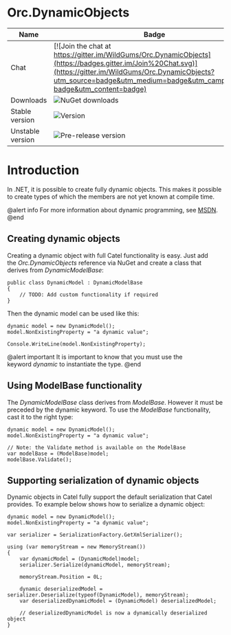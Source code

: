 Orc.DynamicObjects
==================

Name|Badge
---|---
Chat|[![Join the chat at https://gitter.im/WildGums/Orc.DynamicObjects](https://badges.gitter.im/Join%20Chat.svg)](https://gitter.im/WildGums/Orc.DynamicObjects?utm_source=badge&utm_medium=badge&utm_campaign=pr-badge&utm_content=badge)
Downloads|![NuGet downloads](https://img.shields.io/nuget/dt/orc.dynamicobjects.svg)
Stable version|![Version](https://img.shields.io/nuget/v/orc.dynamicobjects.svg)
Unstable version|![Pre-release version](https://img.shields.io/nuget/vpre/orc.dynamicobjects.svg)

# Introduction

In .NET, it is possible to create fully dynamic objects. This makes it possible to create types of which the members are not yet known at compile time. 

@alert info
For more information about dynamic programming, see [MSDN](http://msdn.microsoft.com/en-us/vstudio/ff800651.aspx).
@end

## Creating dynamic objects

Creating a dynamic object with full Catel functionality is easy. Just add the *Orc.DynamicObjects* reference via NuGet and create a class that derives from *DynamicModelBase*:

	public class DynamicModel : DynamicModelBase
	{
	    // TODO: Add custom functionality if required
	}

Then the dynamic model can be used like this:

	dynamic model = new DynamicModel();
	model.NonExistingProperty = "a dynamic value";
	 
	Console.WriteLine(model.NonExistingProperty);

@alert important
It is important to know that you must use the keyword *dynamic* to instantiate the type.
@end

## Using ModelBase functionality

The *DynamicModelBase* class derives from *ModelBase*. However it must be preceded by the dynamic keyword. To use the *ModelBase* functionality, cast it to the right type:

	dynamic model = new DynamicModel();
	model.NonExistingProperty = "a dynamic value";
	 
	// Note: the Validate method is available on the ModelBase
	var modelBase = (ModelBase)model;
	modelBase.Validate();

## Supporting serialization of dynamic objects

Dynamic objects in Catel fully support the default serialization that Catel provides. To example below shows how to serialize a dynamic object:

	dynamic model = new DynamicModel();
	model.NonExistingProperty = "a dynamic value";
	
	var serializer = SerializationFactory.GetXmlSerializer();
	
	using (var memoryStream = new MemoryStream())
	{
		var dynamicModel = (DynamicModel)model;
		serializer.Serialize(dynamicModel, memoryStream);
	
		memoryStream.Position = 0L;
	
		dynamic deserializedModel = serializer.Deserialize(typeof(DynamicModel), memoryStream);
		var deserializedDynamicModel = (DynamicModel) deserializedModel;
	
		// deserializedDynamicModel is now a dynamically deserialized object
	}


